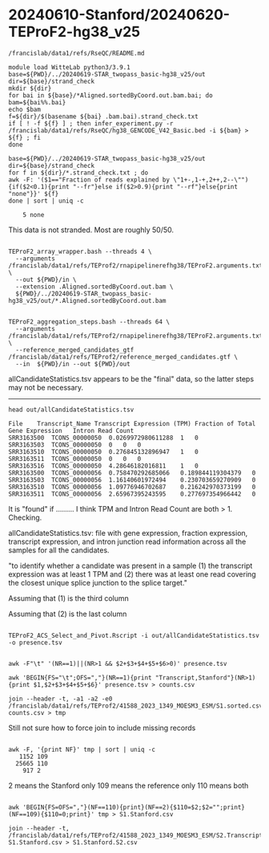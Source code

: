 
#	20240610-Stanford/20240620-TEProF2-hg38_v25



```
/francislab/data1/refs/RseQC/README.md 
```

```
module load WitteLab python3/3.9.1
base=${PWD}/../20240619-STAR_twopass_basic-hg38_v25/out
dir=${base}/strand_check
mkdir ${dir}
for bai in ${base}/*Aligned.sortedByCoord.out.bam.bai; do
bam=${bai%%.bai}
echo $bam
f=${dir}/$(basename ${bai} .bam.bai).strand_check.txt
if [ ! -f ${f} ] ; then infer_experiment.py -r /francislab/data1/refs/RseQC/hg38_GENCODE_V42_Basic.bed -i ${bam} > ${f} ; fi
done
```

```
base=${PWD}/../20240619-STAR_twopass_basic-hg38_v25/out
dir=${base}/strand_check
for f in ${dir}/*.strand_check.txt ; do
awk -F: '($1=="Fraction of reads explained by \"1+-,1-+,2++,2--\""){if($2<0.1){print "--fr"}else if($2>0.9){print "--rf"}else{print "none"}}' ${f}
done | sort | uniq -c
```


```
    5 none
```

This data is not stranded. Most are roughly 50/50.









```

TEProF2_array_wrapper.bash --threads 4 \
  --arguments /francislab/data1/refs/TEProf2/rnapipelinerefhg38/TEProF2.arguments.txt \
  --out ${PWD}/in \
  --extension .Aligned.sortedByCoord.out.bam \
  ${PWD}/../20240619-STAR_twopass_basic-hg38_v25/out/*.Aligned.sortedByCoord.out.bam

```



```

TEProF2_aggregation_steps.bash --threads 64 \
  --arguments /francislab/data1/refs/TEProf2/rnapipelinerefhg38/TEProF2.arguments.txt \
  --reference_merged_candidates_gtf /francislab/data1/refs/TEProf2/reference_merged_candidates.gtf \
  --in  ${PWD}/in --out ${PWD}/out

```



allCandidateStatistics.tsv appears to be the "final" data, so the latter steps may not be necessary.









---




```
head out/allCandidateStatistics.tsv 

File	Transcript_Name	Transcript Expression (TPM)	Fraction of Total Gene Expression	Intron Read Count
SRR3163500	TCONS_00000050	0.0269972980611288	1	0
SRR3163503	TCONS_00000050	0	0	0
SRR3163510	TCONS_00000050	0.276845132896947	1	0
SRR3163511	TCONS_00000050	0	0	0
SRR3163516	TCONS_00000050	4.28646182016811	1	0
SRR3163500	TCONS_00000056	0.758470292685066	0.189844119304379	0
SRR3163503	TCONS_00000056	1.16140601972494	0.230703659270909	0
SRR3163510	TCONS_00000056	1.09776946702687	0.216242970373199	0
SRR3163511	TCONS_00000056	2.65967395243595	0.277697354966442	0

```


It is "found" if ......... I think TPM and Intron Read Count are both > 1. Checking.

allCandidateStatistics.tsv: file with gene expression, fraction expression, transcript expression, and intron junction read information across all the samples for all the candidates.

"to identify whether a candidate was present in a sample (1) the transcript expression was at least 1 TPM and (2) there was at least one read covering the closest unique splice junction to the splice target."

Assuming that (1) is the third column

Assuming that (2) is the last column



```

TEProF2_ACS_Select_and_Pivot.Rscript -i out/allCandidateStatistics.tsv -o presence.tsv

```



```

awk -F"\t" '(NR==1)||(NR>1 && $2+$3+$4+$5+$6>0)' presence.tsv

awk 'BEGIN{FS="\t";OFS=","}(NR==1){print "Transcript,Stanford"}(NR>1){print $1,$2+$3+$4+$5+$6}' presence.tsv > counts.csv

join --header -t, -a1 -a2 -e0 /francislab/data1/refs/TEProf2/41588_2023_1349_MOESM3_ESM/S1.sorted.csv counts.csv > tmp

```

Still not sure how to force join to include missing records

```

awk -F, '{print NF}' tmp | sort | uniq -c
   1152 109
  25665 110
    917 2

```

2 means the Stanford only
109 means the reference only
110 means both


```

awk 'BEGIN{FS=OFS=","}(NF==110){print}(NF==2){$110=$2;$2="";print}(NF==109){$110=0;print}' tmp > S1.Stanford.csv

join --header -t, /francislab/data1/refs/TEProf2/41588_2023_1349_MOESM3_ESM/S2.TranscriptIDs.txt S1.Stanford.csv > S1.Stanford.S2.csv

```







